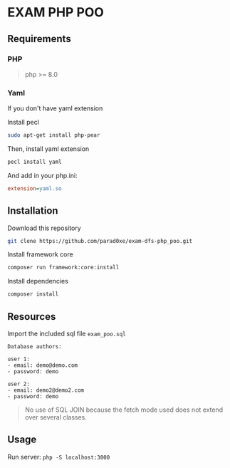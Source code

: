 # EXAM PHP POO

## Requirements

### PHP

> php \>= 8.0

### Yaml

If you don't have yaml extension


Install pecl

```bash
sudo apt-get install php-pear
```

Then, install yaml extension

```bash
pecl install yaml
```

And add in your php.ini:

```ini
extension=yaml.so
```

## Installation

Download this repository

```bash
git clone https://github.com/parad0xe/exam-dfs-php_poo.git
```

Install framework core

```bash
composer run framework:core:install
```

Install dependencies

```bash
composer install
```

## Resources

Import the included sql file `exam_poo.sql`

```
Database authors:

user 1:
- email: demo@demo.com
- password: demo

user 2:
- email: demo2@demo2.com
- password: demo
```

> No use of SQL JOIN because the fetch mode used does not extend over several classes.

## Usage

Run server: `php -S localhost:3000`
